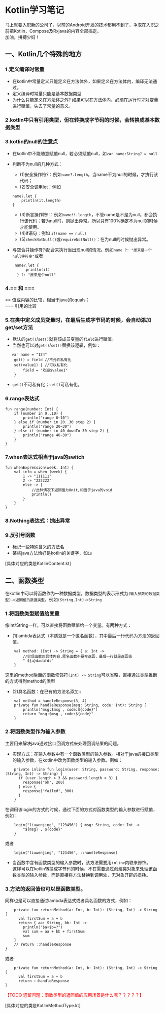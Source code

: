 # Kotlin学习笔记

马上就要入职新的公司了，以前的Android开发的技术都用不到了，争取在入职之前把Kotlin、Compose及Rxjava的内容全部搞定。  
加油，拼搏少妇！

## 一、Kotlin几个特殊的地方

### 1.定义编译时常量

* 在kotlin中常量定义只能定义在方法体外，如果定义在方法体内，编译无法通过。
* 定义编译时常量只能是基本数据类型
* 为什么只能定义在方法体之外? 如果可以在方法体内，必须在运行时才对变量进行赋值，失去了常量的意义。

### 2.kotlin中只有引用类型，但在转换成字节码的时候，会转换成基本数据类型

### 3.kotlin的null的注意点

* 在kotlin中不能随意赋值null，若必须赋值null，如`var name:String? = null`
* 判断不为null的几种方式：
    - (1)安全操作符?：例如`name?.length`。当name不为null的时候，才执行该代码；
    - (2)安全调用let：例如

    ```
    name?.let {
        println(it.length)
    }
    ```
    - (3)断言操作符!!：例如`name!!.length`，不管name是不是为null，都会执行该代码；若为null时，则抛出异常。所以只有100%确定不为null的时候才能使用。
    - (4)if语句：例如 `if(name == null)`
    - (5)`checkNotNull()`或`requireNotNull()`：在为null的时候抛出异常。
* 与空合并操作符?:配合来执行当出现null的情况。例如`name ?: "原来是一个null字符串"`或者

  ```
   name?.let {
        println(it)
    } ?: "原来是个null"
  ```

### 4.== 和 ===

== 值或内容的比较，相当于java的equals；   
=== 引用的比较

### 5.在类中定义成员变量时，在最后生成字节码的时候，会自动添加get/set方法

* 默认的`get()`/`set()`就将该成员变量的`field`进行赋值。
* 当然也可以对`get()`/`set()`替换该逻辑，例如：

```
   var name = "124"
    get() = field //不允许私有化
    set(value1) { //可以私有化
        field = "欢迎$value1"
    }
```

* `get()`不可私有化；`set()`可私有化。

### 6.range表达式

```
fun range(number: Int) {
    if (number in 0..10) {
        println("range 0~10")
    } else if (number in 20..30 step 2) {
        println("range 20~30")
    } else if (number in 40 downTo 30 step 2) {
        println("range 40~30")
    }
}
```

### 7.when表达式相当于java的switch

```
fun whenExpression(week: Int) {
    val info = when (week) {
        1 -> "111111"
        2 -> "222222"
        else -> {
            //此种情况下返回值为Unit,相当于java的void
            println()
        }
    }
}    
```

### 8.Nothing表达式：抛出异常

### 9.反引号函数

* 标记一些特殊含义的方法名
* 某些java方法恰好是kotlin的关键字，如`is`

[具体对应的类是KotlinContent.kt]

## 二、函数类型

在kotlin中可以将函数作为一种数据类型。数据类型的表示形式为`(输入参数的数据类型)->返回值的数据类型`，例如`(String,Int)->String`

### 1.将函数类型赋值给变量

像Int/String一样，可以直接将函数赋值给一个变量。有两种方式：

* (1)lambda表达式（本质就是一个匿名函数），其中最后一行代码为方法的返回值。

```
    val method: (Int) -> String = { a: Int ->
        //实现函数的具体内容.匿名函数不要写返回，最后一行就是返回值
        " ${a}dadafds"
    }
```    

这里的method后面的函数修饰符`(Int) -> String`可以省略，直接通过类型推断的方式得到method的类型

* (2)具名函数：在已有的方法名添加::

```
    val method = handleResponse(3, 4)
    private fun handleResponse(msg: String, code: Int): String {
        println("msg:$msg , code:${code}")
        return "msg:$msg , code:${code}"
    }
```

### 2.将函数类型作为输入参数

主要用来解决java通过接口回调方式来处理回调结果的问题。

* 实现方式：在输入参数中有一个函数类型的输入参数。相对于java的接口类型的输入参数，在kotlin中改为函数类型的输入参数。例如：

```
    private inline fun login(user: String, password: String, response: (String, Int) -> String) {
      if (user.length > 3 && password.length > 3) {
        response("ok", 200)
      } else {
        response("failed", 300)
      }
    }
```

在调用该login的方式的时候，通过下面的方式对函数类型的输入参数进行赋值，例如：

```
    login("liuwenjing", "123456") { msg: String, code: Int ->
        "${msg} , ${code}"
    }
```

或者

```
    login("liuwenjing", "123456", ::handleResponse)
```

* 当函数中含有函数类型的输入参数时，该方法需要用`inline`内联来修饰。  
  这样可以在kotlin转换成字节码的时候，不在需要通过创建类对象来处理该函数类型的输入参数，而是直接将方法替换到调用处，无对象开辟的损耗。

### 3.方法的返回值也可以是函数类型。

同样也是可以直接通过lambda表达式或者具名函数的方式，例如：

```
    private fun returnMethod(a: Int, b: Int): (String, Int) -> String {
      val firstSum = a + b
      return { aa: String, bb: Int ->
        println("$a+$b=?")
        val sum = aa + bb + firstSum
        sum
    }
    // return ::handleResponse
}
```

或者

```
    private fun returnMethod(a: Int, b: Int): (String, Int) -> String {
      val firstSum = a + b
      return ::handleResponse
}
```

<font color = "#ff0000">【TODO 遗留问题：函数类型的返回值的应用场景是什么呢？？？？？】</font>

[具体对应的类是KotlinMethodType.kt]

